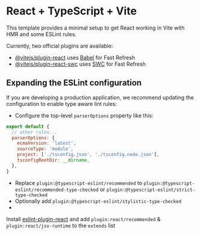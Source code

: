 # React + TypeScript + Vite

This template provides a minimal setup to get React working in Vite with HMR and
some ESLint rules.

Currently, two official plugins are available:

- [@vitejs/plugin-react](https://github.com/vitejs/vite-plugin-react/blob/main/packages/plugin-react/README.md)
  uses [Babel](https://babeljs.io/) for Fast Refresh
- [@vitejs/plugin-react-swc](https://github.com/vitejs/vite-plugin-react-swc)
  uses [SWC](https://swc.rs/) for Fast Refresh

## Expanding the ESLint configuration

If you are developing a production application, we recommend updating the
configuration to enable type aware lint rules:

- Configure the top-level `parserOptions` property like this:

```js
export default {
  // other rules...
  parserOptions: {
    ecmaVersion: 'latest',
    sourceType: 'module',
    project: ['./tsconfig.json', './tsconfig.node.json'],
    tsconfigRootDir: __dirname,
  },
}
```

- Replace `plugin:@typescript-eslint/recommended`
  to `plugin:@typescript-eslint/recommended-type-checked`
  or `plugin:@typescript-eslint/strict-type-checked`
- Optionally add `plugin:@typescript-eslint/stylistic-type-checked`
-
Install [eslint-plugin-react](https://github.com/jsx-eslint/eslint-plugin-react)
and add `plugin:react/recommended` & `plugin:react/jsx-runtime` to the `extends`
list
